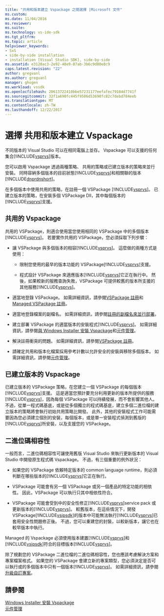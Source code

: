 ```yaml
---
title: "共用和版本建立 Vspackage 之間選擇 |Microsoft 文件"
ms.custom: 
ms.date: 11/04/2016
ms.reviewer: 
ms.suite: 
ms.technology: vs-ide-sdk
ms.tgt_pltfrm: 
ms.topic: article
helpviewer_keywords:
- SxS
- side-by-side installation
- installation [Visual Studio SDK], side-by-side
ms.assetid: e3128ac3-2e92-48e9-87ab-3b6c9d80e8c9
caps.latest.revision: "22"
author: gregvanl
ms.author: gregvanl
manager: ghogen
ms.workload: vssdk
ms.openlocfilehash: 20613722410bbe57231177eefafec79184d7741f
ms.sourcegitcommit: 32f1a690fc445f9586d53698fc82c7debd784eeb
ms.translationtype: MT
ms.contentlocale: zh-TW
ms.lasthandoff: 12/22/2017
---
```

# <a name="choosing-between-shared-and-versioned-vspackages"></a>選擇 共用和版本建立 Vspackage
不同版本的 Visual Studio 可以在相同電腦上並存。 Vspackage 可以支援的任何集合[!INCLUDE[vsprvs](../code-quality/includes/vsprvs_md.md)]版本。  
  
 您可以啟用 Vspackage 透過兩種策略、 共用的策略或已建立版本的策略來並行安裝。 同時容納多個版本的目前狀態[!INCLUDE[vsprvs](../code-quality/includes/vsprvs_md.md)]和相關聯的版本[!INCLUDE[dnprdnshort](../code-quality/includes/dnprdnshort_md.md)]。  
  
 在多個版本中使用共用的策略，在註冊一個 VSPackage [!INCLUDE[vsprvs](../code-quality/includes/vsprvs_md.md)]。 已建立版本的策略，在安裝多個 VSPackage Dll，其中每個版本的[!INCLUDE[vsprvs](../code-quality/includes/vsprvs_md.md)]支援。  
  
## <a name="shared-vspackages"></a>共用的 Vspackage  
 共用的 VSPackage，則適合使用當您使用相同的 VSPackage 中的多個版本[!INCLUDE[vsprvs](../code-quality/includes/vsprvs_md.md)]。 若要實作共用的 VSPackage，您必須採取下列步驟：  
  
-   讓 VSPackage 與多個版本的相容[!INCLUDE[vsprvs](../code-quality/includes/vsprvs_md.md)]。 這麼做的兩種方式是使用：  
  
    -   限制您使用的最早的版本功能的 VSPackage[!INCLUDE[vsprvs](../code-quality/includes/vsprvs_md.md)]支援。  
  
    -   程式設計 VSPackage 來適應版本[!INCLUDE[vsprvs](../code-quality/includes/vsprvs_md.md)]它正在執行中。 然後，如果較新的服務查詢失敗，VSPackage 可提供較舊的版本所支援的其他服務[!INCLUDE[vsprvs](../code-quality/includes/vsprvs_md.md)]。  
  
-   適當地登錄 VSPackage。 如需詳細資訊，請參閱[VSPackage 註冊](../extensibility/internals/vspackage-registration.md)和[Managed VSPackage 註冊](http://msdn.microsoft.com/en-us/f69e0ea3-6a92-4639-8ca9-4c9c210e58a1)。  
  
-   適當地登錄檔案的副檔名。 如需詳細資訊，請參閱[註冊的副檔名來並行部署](../extensibility/registering-file-name-extensions-for-side-by-side-deployments.md)。  
  
-   建立部署 VSPackage 的適當版本的安裝程式[!INCLUDE[vsprvs](../code-quality/includes/vsprvs_md.md)]。 如需詳細資訊，請參閱[與 Windows Installer 安裝 Vspackage](../extensibility/internals/installing-vspackages-with-windows-installer.md)和[元件管理](../extensibility/internals/component-management.md)。  
  
-   解決註冊衝突的問題。 如需詳細資訊，請參閱[VSPackage 註冊](../extensibility/internals/vspackage-registration.md)。  
  
-   請確定共用和版本化檔案採用參考計數以允許安全的安裝與移除多個版本。 如需詳細資訊，請參閱[元件管理](../extensibility/internals/component-management.md)。  
  
## <a name="versioned-vspackages"></a>已建立版本的 Vspackage  
 已建立版本的 VSPackage 策略，在您建立一個 VSPackage 的每個版本[!INCLUDE[vsprvs](../code-quality/includes/vsprvs_md.md)]支援。 這是適當您預計要充分利用更新的版本所提供的服務[!INCLUDE[vsprvs](../code-quality/includes/vsprvs_md.md)]，因為每個 VSPackage 可以持續發展，而不會影響其他人。 不過，從單一程式碼基底，或是從多個獨立的程式碼基底，建立多個二進位檔的建立版本的策略將會執行初始共用策略比開發。 此外，其他的安裝程式工作可能需要因為您必須建立個別的安裝，每個版本，或是單一安裝程式偵測到舊版的[!INCLUDE[vsprvs](../code-quality/includes/vsprvs_md.md)]所安裝，以及支援您的 VSPackage。  
  
## <a name="binary-compatibility"></a>二進位碼相容性  
 一般而言，二進位碼相容性可讓使用舊版 Visual Studio 來執行更新版本的 Visual Studio 中開發原生程式碼 Vspackage。 不過，有三個重要的例外狀況：  
  
-   如果您的 VSPackage 依賴特定版本的 common language runtime，則必須判斷在哪些版本的[!INCLUDE[vsprvs](../code-quality/includes/vsprvs_md.md)]它正在執行。  
  
-   VSPackage 可能會有另一個 VSPackage 或另一個產品的特定功能的相依性。 因此，VSPackage 可以執行只其中相依性符合。  
  
-   VSPackage 可能會受到中的安全性修正[!INCLUDE[vsprvs](../code-quality/includes/vsprvs_md.md)]service pack 或更新版本的[!INCLUDE[vsprvs](../code-quality/includes/vsprvs_md.md)]。 較舊版本，在這些情況下，開發 VSPackage[!INCLUDE[vsipsdk](../extensibility/includes/vsipsdk_md.md)]的版本中可能無法執行[!INCLUDE[vsprvs](../code-quality/includes/vsprvs_md.md)]已套用安全性問題修正後。 不過，您可以重建您的封裝，以較新版本，讓它也在較早版本中執行。  
  
 Managed 的 Vspackage 必須使用版本建置[!INCLUDE[vsprvs](../code-quality/includes/vsprvs_md.md)]和[!INCLUDE[vsipsdk](../extensibility/includes/vsipsdk_md.md)]符合的目標版本[!INCLUDE[vsprvs](../code-quality/includes/vsprvs_md.md)]。  
  
 除了規劃您的 VSPackage 二進位檔的二進位碼相容性，您也應該考慮解決方案和專案檔案格式。 如果您的 VSPackage 會建立新的專案類型，您必須決定是否可以執行或的多個版本中只有一個版本[!INCLUDE[vsprvs](../code-quality/includes/vsprvs_md.md)]。 如需詳細資訊，請參閱[升級自訂專案](../extensibility/internals/upgrading-projects.md#upgrading-custom-projects)。  
  
## <a name="see-also"></a>請參閱  
 [Windows Installer 安裝 Vspackage](../extensibility/internals/installing-vspackages-with-windows-installer.md)   
 [元件管理](../extensibility/internals/component-management.md)